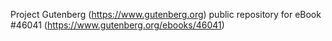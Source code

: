Project Gutenberg (https://www.gutenberg.org) public repository for eBook #46041 (https://www.gutenberg.org/ebooks/46041)
